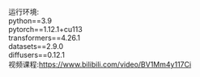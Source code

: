 运行环境:
<br>
python==3.9
<br>
pytorch==1.12.1+cu113
<br>
transformers==4.26.1
<br>
datasets==2.9.0
<br>
diffusers==0.12.1
<br>
视频课程:https://www.bilibili.com/video/BV1Mm4y117Ci
